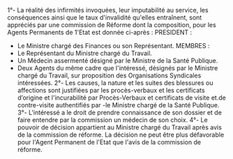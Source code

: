1°- La réalité des infirmités invoquées, leur imputabili­té au service, les conséquences ainsi que le taux d'invalidité qu'elles entraînent, sont appréciés par une commission de Réforme dont la composition, pour les Agents Permanents de 1'Etat est donnée ci-après :
PRESIDENT :
- Le Ministre chargé des Finances ou son Représentant.
MEMBRES :
- Le Représentant du Ministre chargé du Travail.
- Un Médecin assermenté désigné par le Ministre de la Santé Publique.
- Deux Agents du même cadre que l'intéressé, désignés par le Ministre chargé du Travail, sur proposition des Organisations Syndicales intéressées.
2°- Les causes, la nature et les suites des blessures ou affections sont justifiées par les procès-verbaux et les certificats d’origine et l'incurabilité par Procès-Verbaux et certificats de visite et.de contre-visite authentifiés par -le Ministre chargé de la Santé Publique.
3°- L'intéressé a le droit de prendre connaissance de son dossier et de faire entendre par la commission un médecin de son choix.
4°- Le pouvoir de décision appartient au Ministre chargé du Travail après avis de la commission de réforme.
La décision ne peut être plus défavorable pour l'Agent Permanent de l'Etat que l'avis de la commission de réforme.